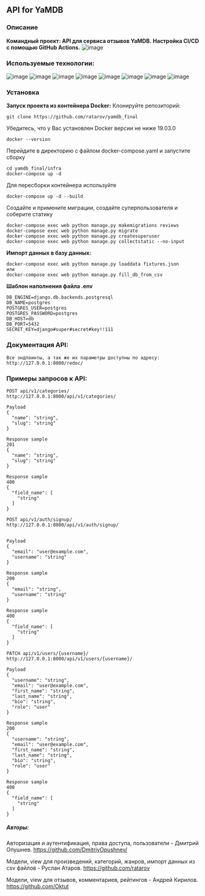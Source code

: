 ## API for YaMDB
### Описание
**Командный проект: API для сервиса отзывов YaMDB.**
**Настройка CI/CD с помощью GitHub Actions.** ![image](https://github.com/ratarov/yamdb_final/actions/workflows/yamdb_workflow/badge.svg)
### Используемые технологии:
![image](https://img.shields.io/badge/Python-FFD43B?style=for-the-badge&logo=python&logoColor=blue)
![image](https://img.shields.io/badge/SQLite-07405E?style=for-the-badge&logo=sqlite&logoColor=white)
![image](https://img.shields.io/badge/Django-092E20?style=for-the-badge&logo=django&logoColor=green)
![image](https://img.shields.io/badge/django%20rest-ff1709?style=for-the-badge&logo=django&logoColor=white)
![image](https://img.shields.io/badge/VSCode-0078D4?style=for-the-badge&logo=visual%20studio%20code&logoColor=white)
![image](https://img.shields.io/badge/GitHub-100000?style=for-the-badge&logo=github&logoColor=white)
![image](https://img.shields.io/badge/Docker-2CA5E0?style=for-the-badge&logo=docker&logoColor=white)
![image](https://img.shields.io/badge/Nginx-009639?style=for-the-badge&logo=nginx&logoColor=white)

### Установка
**Запуск проекта из контейнера Docker:**
Клонируйте репозиторий:
```
git clone https://github.com/ratarov/yamdb_final
```
Убедитесь, что у Вас установлен Docker версии не ниже 19.03.0
```
docker --version
```
Перейдите в директорию с файлом docker-compose.yaml и запустите сборку
```
cd yamdb_final/infra
docker-compose up -d
```
Для пересборки контейнера используйте
```
docker-compose up -d --build
```
Создайте и примените миграции, создайте суперпользователя и соберите статику
```
docker-compose exec web python manage.py makemigrations reviews
docker-compose exec web python manage.py migrate
docker-compose exec web python manage.py createsuperuser
docker-compose exec web python manage.py collectstatic --no-input
```
**Импорт данных в базу данных:**
```
docker-compose exec web python manage.py loaddata fixtures.json
или
docker-compose exec web python manage.py fill_db_from_csv
```
**Шаблон наполнения файла .env**
```
DB_ENGINE=django.db.backends.postgresql
DB_NAME=postgres
POSTGRES_USER=postgres
POSTGRES_PASSWORD=postgres
DB_HOST=db
DB_PORT=5432
SECRET_KEY=django#super#secret#key!!111
```
### Документация API:
```
Все эндпоинты, а так же их параметры доступны по адресу: 
http://127.0.0.1:8000/redoc/
```

### Примеры запросов к API:
```
POST api/v1/categories/
http://127.0.0.1:8000/api/v1/categories/

Payload
{
  "name": "string",
  "slug": "string"
}

Response sample
201
{
  "name": "string",
  "slug": "string"
}

Response sample
400
{
  "field_name": [
    "string"
  ]
}
```
```
POST api/v1/auth/signup/
http://127.0.0.1:8000/api/v1/auth/signup/


Payload
{
  "email": "user@example.com",
  "username": "string"
}

Response sample
200
{
  "email": "string",
  "username": "string"
}

Response sample
400
{
  "field_name": [
    "string"
  ]
}

```
```
PATCH api/v1/users/{username}/
http://127.0.0.1:8000/api/v1/users/{username}/

Payload
{
  "username": "string",
  "email": "user@example.com",
  "first_name": "string",
  "last_name": "string",
  "bio": "string",
  "role": "user"
}

Response sample
200
{
  "username": "string",
  "email": "user@example.com",
  "first_name": "string",
  "last_name": "string",
  "bio": "string",
  "role": "user"
}

Response sample
400
{
  "field_name": [
    "string"
  ]
}
```
##### Авторы:
Авторизация и аутентификация, права доступа, пользователи - Дмитрий Опушнев.
https://github.com/DmitriyOpushnev/

Модели, view для произведений, категорий, жанров, импорт данных из csv файлов - Руслан Атаров.
https://github.com/ratarov

Модели, view для отзывов, комментариев, рейтингов - Андрей Кирилов.
https://github.com/Oktut